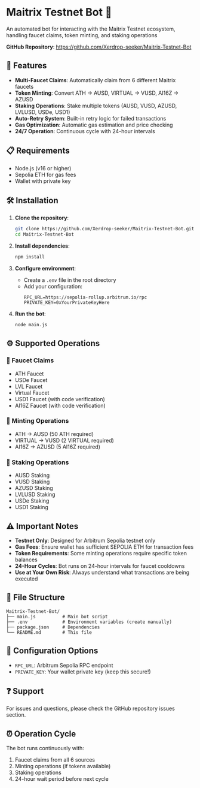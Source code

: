 
# Maitrix Testnet Bot 🤖

An automated bot for interacting with the Maitrix Testnet ecosystem, handling faucet claims, token minting, and staking operations

**GitHub Repository**: https://github.com/Xerdrop-seeker/Maitrix-Testnet-Bot

## 🚀 Features

- **Multi-Faucet Claims**: Automatically claim from 6 different Maitrix faucets
- **Token Minting**: Convert ATH → AUSD, VIRTUAL → VUSD, AI16Z → AZUSD
- **Staking Operations**: Stake multiple tokens (AUSD, VUSD, AZUSD, LVLUSD, USDe, USD1)
- **Auto-Retry System**: Built-in retry logic for failed transactions
- **Gas Optimization**: Automatic gas estimation and price checking
- **24/7 Operation**: Continuous cycle with 24-hour intervals

## 📋 Requirements

- Node.js (v16 or higher)
- Sepolia ETH for gas fees
- Wallet with private key

## 🛠️ Installation

1. **Clone the repository**:
   ```bash
   git clone https://github.com/Xerdrop-seeker/Maitrix-Testnet-Bot.git
   cd Maitrix-Testnet-Bot
   ```

2. **Install dependencies**:
   ```bash
   npm install
   ```

3. **Configure environment**:
   - Create a `.env` file in the root directory
   - Add your configuration:
     ```
     RPC_URL=https://sepolia-rollup.arbitrum.io/rpc
     PRIVATE_KEY=0xYourPrivateKeyHere
     ```

4. **Run the bot**:
   ```bash
   node main.js
   ```

## ⚙️ Supported Operations

### 🔹 Faucet Claims
- ATH Faucet
- USDe Faucet  
- LVL Faucet
- Virtual Faucet
- USD1 Faucet (with code verification)
- AI16Z Faucet (with code verification)

### 🔹 Minting Operations
- ATH → AUSD (50 ATH required)
- VIRTUAL → VUSD (2 VIRTUAL required)
- AI16Z → AZUSD (5 AI16Z required)

### 🔹 Staking Operations
- AUSD Staking
- VUSD Staking
- AZUSD Staking
- LVLUSD Staking
- USDe Staking
- USD1 Staking

## ⚠️ Important Notes

- **Testnet Only**: Designed for Arbitrum Sepolia testnet only
- **Gas Fees**: Ensure wallet has sufficient SEPOLIA ETH for transaction fees
- **Token Requirements**: Some minting operations require specific token balances
- **24-Hour Cycles**: Bot runs on 24-hour intervals for faucet cooldowns
- **Use at Your Own Risk**: Always understand what transactions are being executed

## 📝 File Structure

```
Maitrix-Testnet-Bot/
├── main.js          # Main bot script
├── .env             # Environment variables (create manually)
├── package.json     # Dependencies
└── README.md        # This file
```

## 🔧 Configuration Options

- `RPC_URL`: Arbitrum Sepolia RPC endpoint
- `PRIVATE_KEY`: Your wallet private key (keep this secure!)

## ❓ Support

For issues and questions, please check the GitHub repository issues section.

## ⏰ Operation Cycle

The bot runs continuously with:
1. Faucet claims from all 6 sources
2. Minting operations (if tokens available)
3. Staking operations
4. 24-hour wait period before next cycle
```

